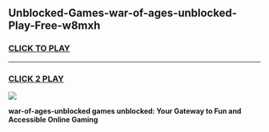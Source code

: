 
## Unblocked-Games-war-of-ages-unblocked-Play-Free-w8mxh
<h3>
<a href="https://premium76.site?title=war-of-ages-unblocked&ref=12A">CLICK TO PLAY</a></h3>
<hr>

<h3>
<a href="https://premium76.site?title=war-of-ages-unblocked&ref=12A">CLICK 2 PLAY</a>
  
</h3>

<a href="https://premium76.site?title=war-of-ages-unblocked&ref=12A"><img src="https://clearcache.store/games.png"></a>


**war-of-ages-unblocked games unblocked: Your Gateway to Fun and Accessible Online Gaming**
